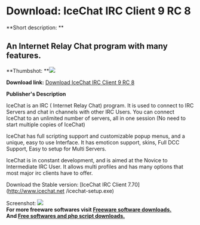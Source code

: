 # Download: IceChat IRC Client 9 RC 8

**Short description: **

## An Internet Relay Chat program with many features.

  
**Thumbshot: **![](http://www.freewarefiles.com/screenshot/icechat_md.gif)   
  
**Download link:** [Download IceChat IRC Client 9 RC 8](http://freesoftwares.boysofts.com/IceChat-IRC-Client_program_23267.html)  
  

**Publisher's Description**  
  

IceChat is an IRC ( Internet Relay Chat) program. It is used to connect to IRC
Servers and chat in channels with other IRC Users. You can connect IceChat to
an unlimited number of servers, all in one session (No need to start multiple
copies of IceChat)

IceChat has full scripting support and customizable popup menus, and a unique,
easy to use Interface. It has emoticon support, skins, Full DCC Support, Easy
to setup for Multi Servers.

IceChat is in constant development, and is aimed at the Novice to Intermediate
IRC User. It allows multi profiles and has many options that most major irc
clients have to offer.

Download the Stable version: [IceChat IRC Client 7.70](http://www.icechat.net
/icechat-setup.exe)

  
  
Screenshot: ![](http://www.freewarefiles.com/screenshot/icechat.gif)  
**For more freeware softwares visit [Freeware software downloads.](http://freesoftwares.boysofts.com/)**   
**And [Free softwares and php script downloads.](http://www.boysofts.com/)**

